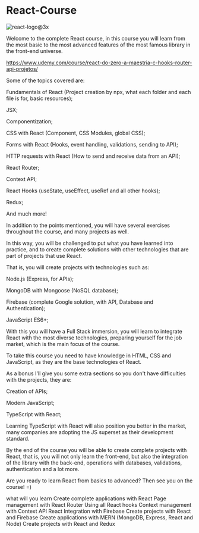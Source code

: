 # React-Course
![react-logo@3x](https://user-images.githubusercontent.com/87822546/218772052-61f43800-cd00-4498-ac67-29a7271d2dae.svg)

Welcome to the complete React course, in this course you will learn from the most basic to the most advanced features of the most famous library in the front-end universe.

https://www.udemy.com/course/react-do-zero-a-maestria-c-hooks-router-api-projetos/

Some of the topics covered are:

Fundamentals of React (Project creation by npx, what each folder and each file is for, basic resources);

JSX;

Componentization;

CSS with React (Component, CSS Modules, global CSS);

Forms with React (Hooks, event handling, validations, sending to API);

HTTP requests with React (How to send and receive data from an API);

React Router;

Context API;

React Hooks (useState, useEffect, useRef and all other hooks);

Redux;

And much more!

In addition to the points mentioned, you will have several exercises throughout the course, and many projects as well.

In this way, you will be challenged to put what you have learned into practice, and to create complete solutions with other technologies that are part of projects that use React.

That is, you will create projects with technologies such as:

Node.js (Express, for APIs);

MongoDB with Mongoose (NoSQL database);

Firebase (complete Google solution, with API, Database and Authentication);

JavaScript ES6+;

With this you will have a Full Stack immersion, you will learn to integrate React with the most diverse technologies, preparing yourself for the job market, which is the main focus of the course.

To take this course you need to have knowledge in HTML, CSS and JavaScript, as they are the base technologies of React.

As a bonus I'll give you some extra sections so you don't have difficulties with the projects, they are:

Creation of APIs;

Modern JavaScript;

TypeScript with React;

Learning TypeScript with React will also position you better in the market, many companies are adopting the JS superset as their development standard.

By the end of the course you will be able to create complete projects with React, that is, you will not only learn the front-end, but also the integration of the library with the back-end, operations with databases, validations, authentication and a lot more.

Are you ready to learn React from basics to advanced? Then see you on the course! =)

what will you learn
Create complete applications with React
Page management with React Router
Using all React hooks
Context management with Context API
React Integration with Firebase
Create projects with React and Firebase
Create applications with MERN (MongoDB, Express, React and Node)
Create projects with React and Redux


